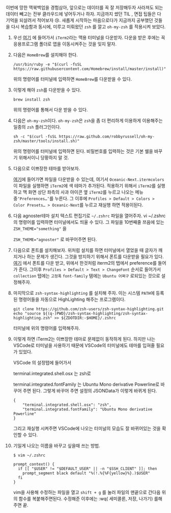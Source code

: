 이번에 망한 맥북백업을 경험삼아, 앞으로는 데이터를 꼭 잘 저장해두자 사라져도 되는 데이터 빼고는 전부 클라우드에 넣어두거나 하자. 지금까지 썼던 TIL , 면접 팁들은 다 기억을 되살려서 적어보자 :cry:. 새롭게 시작하는 마음으로다가 지금까지 공부했던 것들을 다시 복습함과 동시에, 미루고 미뤄왔던 `zsh` 를 깔고 `oh-my-zsh` 를 적용시켜 보았다.

1. 우선 [여기](https://www.iterm2.com/downloads.html) 에 들어가서 `iTerm2`라는 맥용 터미널을 다운받자. 다운을 받은 후에는 꼭 응용프로그램 폴더로 앱을 이동시켜주는 것을 잊지 말자.

2. 다음은 `HomeBrew`를 설치해야 한다.

   ```
   /usr/bin/ruby -e "$(curl -fsSL https://raw.githubusercontent.com/Homebrew/install/master/install)"
   ```

   위의 명령어를 터미널에 입력하면 `HomeBrew`를 다운받을 수 있다.

3. 이렇게 해야 `zsh`를 다운받을 수 있다.

   ```
   brew install zsh
   ```

   위의 명령어를 통해서 다운 받을 수 있다.

4. 다음은 `oh-my-zsh`이다.
   `oh-my-zsh`은 `zsh`을 좀 더 편리하게 이용하게 이용해주는 일종의 `zsh` 플러그인이다.

   ```
   sh -c "$(curl -fsSL https://raw.github.com/robbyrussell/oh-my-zsh/master/tools/install.sh)"
   ```

   위의 명령어를 터미널에 입력하면 된다. 비밀번호를 입력하는 것은 기본 쉘을 바꾸기 위해서이니 당황하지 말 것.

5. 다음으로 이쁘장한 테마를 받아보자.

   [여기](https://github.com/mhartington/oceanic-next-iterm/archive/master.zip)에 들어가면 파일을 다운받을 수 있는데, 여기서 `Oceanic-Next.itermcolors` 이 파일을 실행하면 `iTerm2`에 색 테마가 추가된다. 적용하기 위해서 `iTerm2`를 실행하고 맥 화면 상단 좌측의 사과 아이콘 옆 `iTerm2`를 누르고 나오는 메뉴 중`‘Preferences…‘`를 누른다. 그 이후에 `Profiles > Default > Colors > Color Presets… > Oceanic-Next`를 누르고 재실행 하면 적용이된다.

6. 다음 agnoster테마 설치
   텍스트 편집기로 `~/.zshrc` 파일을 열어주자. vi ~/.zshrc 의 명령어를 입력하면 터미널에서도 띄울 수 있다. 그 파일을 10번째줄 쯔음에 있는 `ZSH_THEME="something"` 을

   `ZSH_THEME="agnoster"` 로 바꾸어주면 된다.

7. 다음으로 폰트를 설치해보자. 위처럼 설치를 하면 터미널에서 열었을 때 글자가 깨지거나 하는 문제가 생긴다. 그것을 방지하기 위해서 폰트를 다운받을 필요가 있다.
   [여기](https://beomi.github.io/others/Ubuntu_Mono_derivative_Powerline.ttf) 에서 폰트를 다운 받고, 위에서 한것처럼 iterm2의 탭에서 preference를 들어가 준다. 그이후
   `Profiles > Default > Text > ChangeFont` 순서로 들어가서 `collection` 탭에는 `고정폭` `font-family` 탬에는 `Ubuntu 어쩌구` 로되있는 것으로 설정해주자.

8. 마지막으로 `zsh-syntax-highlighting` 를 설치해 주자. 이는 시스템 `PATH`에 등록된 명령어들을 자동으로 HighLighting 해주는 프로그램이다.

   ```
   git clone https://github.com/zsh-users/zsh-syntax-highlighting.git
   echo "source ${(q-)PWD}/zsh-syntax-highlighting/zsh-syntax-highlighting.zsh" >> ${ZDOTDIR:-$HOME}/.zshrc
   ```

   터미널에 위의 명령어를 입력해주자.

9. 이렇게 하면 iTerm2는 이쁘장한 테마로 문제없이 동작하게 된다. 하지만 나는 VSCode로 터미널을 사용하기 때문에 VSCode의 터미널에도 테마를 입혀줄 필요가 있었다.

   VSCode 의 설정탭에 들어가서

   terminal.integrated.shell.osx 는 zsh로

   terminal.integrated.fontFamily 는 Ubuntu Mono derivative Powerline로 바꾸어 주면 된다. 그렇게 바꾸어 주면 설정의 JSONData가 이렇게 바뀌게 된다.

   ```
   {
       "terminal.integrated.shell.osx": "zsh",
       "terminal.integrated.fontFamily": "Ubuntu Mono derivative Powerline"
   }
   ```

   그리고 재실행 시켜주면 VSCode에 나오는 터미널의 모습도 잘 바뀌어있는 것을 확인할 수 있다.

10. 기일게 나오는 이름을 바꾸고 싶을때 쓰는 방법.

    ```
    $ vim ~/.zshrc

    prompt_context() {
      if [[ "$USER" != "$DEFAULT_USER" || -n "$SSH_CLIENT" ]]; then
        prompt_segment black default "%(!.%{%F{yellow}%}.)$USER"
      fi
    }
    ```

    vim을 사용해 수정하는 파일을 열고 `shift + g` 를 눌러 파일의 맨끝으로 간다음 위의 함수를 복붙해주면된다. 수정해준 이후에는 :wq( 세미콜론, 저장, 나가기) 를해주면 끝.
